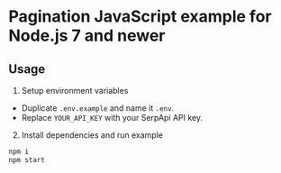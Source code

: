 # Pagination JavaScript example for Node.js 7 and newer

## Usage

1. Setup environment variables

- Duplicate `.env.example` and name it `.env`.
- Replace `YOUR_API_KEY` with your SerpApi API key.

2. Install dependencies and run example

```bash
npm i
npm start
```
